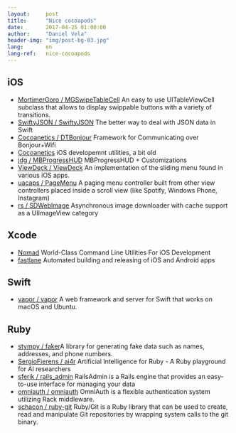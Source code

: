 ```yaml
---
layout:     post
title:      "Nice cocoapods"
date:       2017-04-25 01:00:00
author:     "Daniel Vela"
header-img: "img/post-bg-03.jpg"
lang:       en
lang-ref:   nice-cocoapods
---
```



## iOS

* [MortimerGoro / MGSwipeTableCell](https://github.com/MortimerGoro/MGSwipeTableCell) An easy to use UITableViewCell subclass that allows to display swippable buttons with a variety of transitions.
* [SwiftyJSON / SwiftyJSON](https://github.com/SwiftyJSON/SwiftyJSON) The better way to deal with JSON data in Swift
* [Cocoanetics / DTBonjour](https://github.com/Cocoanetics/DTBonjour) Framework for Communicating over Bonjour+Wifi
* [Cocoanetics](https://github.com/Cocoanetics) iOS developemnt utilities, a bit old
* [jdg / MBProgressHUD](https://github.com/jdg/MBProgressHUD) MBProgressHUD + Customizations
* [ViewDeck / ViewDeck](https://github.com/ViewDeck/ViewDeck) An implementation of the sliding menu found in various iOS apps.
* [uacaps / PageMenu](https://github.com/uacaps/PageMenu) A paging menu controller built from other view controllers placed inside a scroll view (like Spotify, Windows Phone, Instagram)
* [rs / SDWebImage](https://github.com/rs/SDWebImage) Asynchronous image downloader with cache support as a UIImageView category

## Xcode 

* [Nomad](https://github.com/nomad) World-Class Command Line Utilities For iOS Development
* [fastlane](https://fastlane.tools) Automated building and releasing of iOS and Android apps

## Swift

* [vapor / vapor](https://github.com/vapor/vapor) A web framework and server for Swift that works on macOS and Ubuntu.

## Ruby

* [stympy / faker](https://github.com/stympy/faker)A library for generating fake data such as names, addresses, and phone numbers.
* [SergioFierens / ai4r](https://github.com/SergioFierens/ai4r) Artificial Intelligence for Ruby - A Ruby playground for AI researchers
* [sferik / rails_admin](https://github.com/sferik/rails_admin) RailsAdmin is a Rails engine that provides an easy-to-use interface for managing your data
* [omniauth / omniauth](https://github.com/omniauth/omniauth) OmniAuth is a flexible authentication system utilizing Rack middleware.
* [schacon / ruby-git](https://github.com/schacon/ruby-git) Ruby/Git is a Ruby library that can be used to create, read and manipulate Git repositories by wrapping system calls to the git binary.
